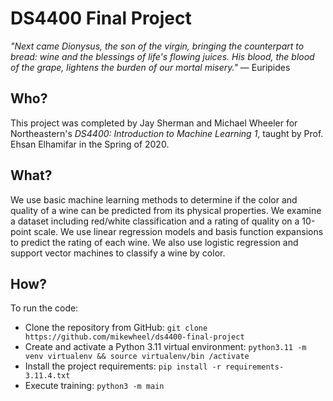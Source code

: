 # DS4400 Final Project
_"Next came Dionysus, the son of the virgin, bringing the counterpart to bread: 
wine and the blessings of life's flowing juices. His blood, the blood of the grape, 
lightens the burden of our mortal misery."_  — Euripides

## Who?
This project was completed by Jay Sherman and Michael Wheeler for Northeastern's 
_DS4400: Introduction to Machine Learning 1_, taught by Prof. Ehsan Elhamifar in the Spring of 2020.

## What?
We use basic machine learning methods to determine if the color and quality of a wine can be 
predicted from its physical properties. We examine a dataset including red/white classification and 
a rating of quality on a 10-point scale. We use linear regression models and basis function expansions 
to predict the rating of each wine. We also use logistic regression and support vector 
machines to classify a wine by color.

## How?
To run the code:
  - Clone the repository from GitHub: `git clone https://github.com/mikewheel/ds4400-final-project`
  - Create and activate a Python 3.11 virtual environment: `python3.11 -m venv virtualenv && source virtualenv/bin
  /activate`
  - Install the project requirements: `pip install -r requirements-3.11.4.txt`
  - Execute training: `python3 -m main`
